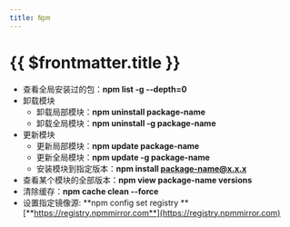 ```yaml
---
title: Npm
---
```


# {{ $frontmatter.title }}

- 查看全局安装过的包：**npm list -g --depth=0**
- 卸载模块
  - 卸载局部模块：**npm uninstall package-name**
  - 卸载全局模块：**npm uninstall -g package-name**
- 更新模块
  - 更新局部模块：**npm update package-name**
  - 更新全局模块：**npm update -g package-name**
  - 安装模块到指定版本：**npm install package-name@x.x.x**
- 查看某个模块的全部版本：**npm view package-name versions**
- 清除缓存：**npm cache clean --force**
- 设置指定镜像源: **npm config set registry **[**https://registry.npmmirror.com**](https://registry.npmmirror.com)

